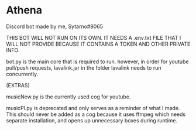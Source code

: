 # Athena
Discord bot made by me, Sytarno#8065

THIS BOT WILL NOT RUN ON ITS OWN. IT NEEDS A .env.txt FILE THAT I WILL NOT PROVIDE BECAUSE IT CONTAINS A TOKEN AND OTHER PRIVATE INFO.

bot.py is the main core that is required to run. 
however, in order for youtube pull/push requests, lavalink.jar in the folder lavalink needs to run concurrently.

(EXTRAS)

musicNew.py is the currently used cog for youtube.

musicPl.py is deprecated and only serves as a reminder of what I made. 
This should never be added as a cog because it uses ffmpeg which needs separate installation, and opens up unnecessary boxes during runtime.
